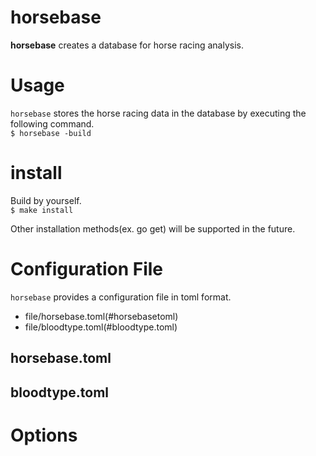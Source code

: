 horsebase
======================

**horsebase** creates a database for horse racing analysis.  

# Usage
`horsebase` stores the horse racing data in the database by executing the following command.  
`$ horsebase -build`  

# install
Build by yourself.  
`$ make install`  

Other installation methods(ex. go get) will be supported in the future.  

# Configuration File
`horsebase` provides a configuration file in toml format.
* file/horsebase.toml(#horsebasetoml)
* file/bloodtype.toml(#bloodtype.toml)

## horsebase.toml

## bloodtype.toml

# Options
